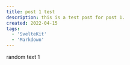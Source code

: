 ```yaml
---
title: post 1 test
description: this is a test post for post 1.
created: 2022-04-15
tags:
  - 'SvelteKit'
  - 'Markdown'
---
```


random text 1